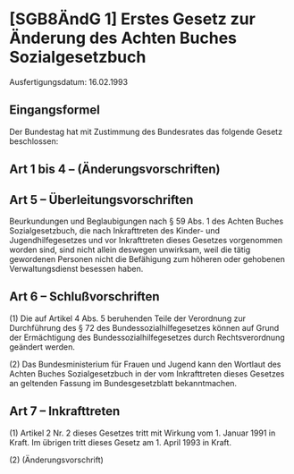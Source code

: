 # [SGB8ÄndG 1] Erstes Gesetz zur Änderung des Achten Buches Sozialgesetzbuch

Ausfertigungsdatum: 16.02.1993

 

## Eingangsformel

Der Bundestag hat mit Zustimmung des Bundesrates das folgende Gesetz beschlossen:


## Art 1 bis 4 – (Änderungsvorschriften)


## Art 5 – Überleitungsvorschriften

Beurkundungen und Beglaubigungen nach § 59 Abs. 1 des Achten Buches Sozialgesetzbuch, die nach Inkrafttreten des Kinder- und Jugendhilfegesetzes und vor Inkrafttreten dieses Gesetzes vorgenommen worden sind, sind nicht allein deswegen unwirksam, weil die tätig gewordenen Personen nicht die Befähigung zum höheren oder gehobenen Verwaltungsdienst besessen haben.


## Art 6 – Schlußvorschriften

(1) Die auf Artikel 4 Abs. 5 beruhenden Teile der Verordnung zur Durchführung des § 72 des Bundessozialhilfegesetzes können auf Grund der Ermächtigung des Bundessozialhilfegesetzes durch Rechtsverordnung geändert werden.

(2) Das Bundesministerium für Frauen und Jugend kann den Wortlaut des Achten Buches Sozialgesetzbuch in der vom Inkrafttreten dieses Gesetzes an geltenden Fassung im Bundesgesetzblatt bekanntmachen.


## Art 7 – Inkrafttreten

(1) Artikel 2 Nr. 2 dieses Gesetzes tritt mit Wirkung vom 1. Januar 1991 in Kraft. Im übrigen tritt dieses Gesetz am 1. April 1993 in Kraft.

(2) (Änderungsvorschrift)

